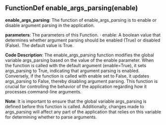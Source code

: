 ## FunctionDef enable_args_parsing(enable)
**enable_args_parsing**: The function of enable_args_parsing is to enable or disable argument parsing in the application.

**parameters**: The parameters of this Function.
· enable: A boolean value that determines whether argument parsing should be enabled (True) or disabled (False). The default value is True.

**Code Description**: The enable_args_parsing function modifies the global variable args_parsing based on the value of the enable parameter. When the function is called with the default argument (enable=True), it sets args_parsing to True, indicating that argument parsing is enabled. Conversely, if the function is called with enable set to False, it updates args_parsing to False, thereby disabling argument parsing. This function is crucial for controlling the behavior of the application regarding how it processes command-line arguments.

**Note**: It is important to ensure that the global variable args_parsing is defined before this function is called. Additionally, changes made to args_parsing will affect any part of the application that relies on this variable for determining whether to parse arguments.

